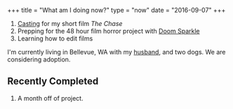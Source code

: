 +++
title = "What am I doing now?"
type = "now"
date = "2016-09-07"
+++

1. [Casting](/castings/the-chase) for my short film _The Chase_
2. Prepping for the 48 hour film horror project with [Doom Sparkle](http://doomsparkle.com/fourtyeight)
3. Learning how to edit films

I'm currently living in Bellevue, WA with my [husband](http://cordcarney.com), and two dogs.
We are considering adoption.

## Recently Completed

1. A month off of project.
